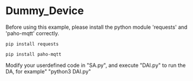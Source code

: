 # Dummy_Device
Before using this example, please install the python module 'requests' and 'paho-mqtt' correctly.


  `pip install requests`
  
  
  `pip install paho-mqtt`
  

Modify your userdefined code in "SA.py", and execute "DAI.py" to run the DA, for example" "python3 DAI.py"


